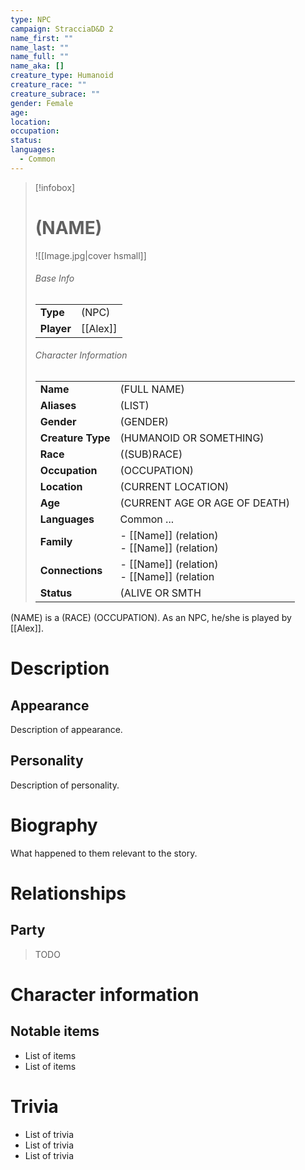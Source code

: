 ```yaml
---
type: NPC
campaign: StracciaD&D 2
name_first: ""
name_last: ""
name_full: ""
name_aka: []
creature_type: Humanoid
creature_race: ""
creature_subrace: ""
gender: Female
age: 
location: 
occupation: 
status: 
languages:
  - Common
---
```

> [!infobox]  
> # (NAME) 
> ![[Image.jpg|cover hsmall]]  
> ###### Base Info
> | | |  
> |---|---|  
> | **Type** | (NPC) |
> | **Player** | [[Alex]] |
> ###### Character Information  
> | | |  
> |---|---|  
> | **Name** | (FULL NAME)|
> | **Aliases** | (LIST) |
> | **Gender** | (GENDER) | 
> | **Creature Type** | (HUMANOID OR SOMETHING) |
> | **Race** | ((SUB)RACE) |  
> | **Occupation** | (OCCUPATION) |  
> | **Location** | (CURRENT LOCATION) |
> | **Age** | (CURRENT AGE OR AGE OF DEATH) |
> | **Languages** | Common ... |  
> | **Family** | - [[Name]] (relation)<br>- [[Name]] (relation) |
> | **Connections** | - [[Name]] (relation)<br>- [[Name]] (relation |
> | **Status** | (ALIVE OR SMTH |

(NAME) is a (RACE) (OCCUPATION). As an NPC, he/she is played by [[Alex]].
# Description
## Appearance
Description of appearance.
## Personality
Description of personality.
# Biography
What happened to them relevant to the story.
# Relationships
## Party
> TODO
# Character information
## Notable items
- List of items
- List of items
# Trivia
- List of trivia
- List of trivia
- List of trivia